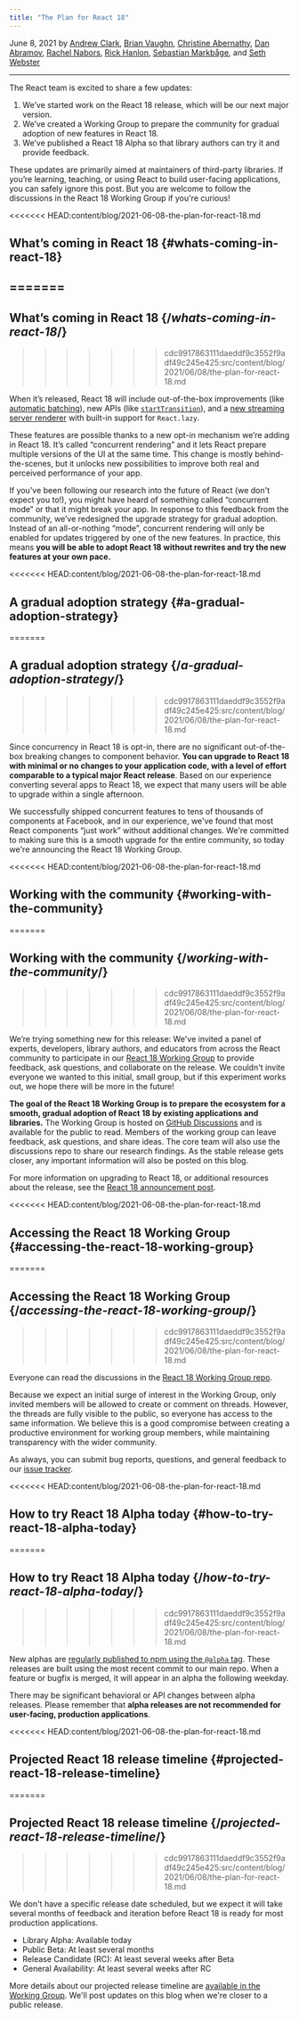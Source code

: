 ```yaml
---
title: "The Plan for React 18"
---
```


June 8, 2021 by [Andrew Clark](https://twitter.com/acdlite), [Brian Vaughn](https://github.com/bvaughn), [Christine Abernathy](https://twitter.com/abernathyca), [Dan Abramov](https://twitter.com/dan_abramov), [Rachel Nabors](https://twitter.com/rachelnabors), [Rick Hanlon](https://twitter.com/rickhanlonii), [Sebastian Markbåge](https://twitter.com/sebmarkbage), and [Seth Webster](https://twitter.com/sethwebster)

---

<Intro>

The React team is excited to share a few updates:

1. We’ve started work on the React 18 release, which will be our next major version.
2. We’ve created a Working Group to prepare the community for gradual adoption of new features in React 18.
3. We’ve published a React 18 Alpha so that library authors can try it and provide feedback.

These updates are primarily aimed at maintainers of third-party libraries. If you’re learning, teaching, or using React to build user-facing applications, you can safely ignore this post. But you are welcome to follow the discussions in the React 18 Working Group if you're curious!

<<<<<<< HEAD:content/blog/2021-06-08-the-plan-for-react-18.md
## What’s coming in React 18 {#whats-coming-in-react-18}
=======
---

</Intro>

## What’s coming in React 18 {/*whats-coming-in-react-18*/}
>>>>>>> cdc9917863111daeddf9c3552f9adf49c245e425:src/content/blog/2021/06/08/the-plan-for-react-18.md

When it’s released, React 18 will include out-of-the-box improvements (like [automatic batching](https://github.com/reactwg/react-18/discussions/21)), new APIs (like [`startTransition`](https://github.com/reactwg/react-18/discussions/41)), and a [new streaming server renderer](https://github.com/reactwg/react-18/discussions/37) with built-in support for `React.lazy`.

These features are possible thanks to a new opt-in mechanism we’re adding in React 18. It’s called “concurrent rendering” and it lets React prepare multiple versions of the UI at the same time. This change is mostly behind-the-scenes, but it unlocks new possibilities to improve both real and perceived performance of your app.

If you've been following our research into the future of React (we don't expect you to!), you might have heard of something called “concurrent mode” or that it might break your app. In response to this feedback from the community, we’ve redesigned the upgrade strategy for gradual adoption. Instead of an all-or-nothing “mode”, concurrent rendering will only be enabled for updates triggered by one of the new features. In practice, this means **you will be able to adopt React 18 without rewrites and try the new features at your own pace.**

<<<<<<< HEAD:content/blog/2021-06-08-the-plan-for-react-18.md
## A gradual adoption strategy {#a-gradual-adoption-strategy}
=======
## A gradual adoption strategy {/*a-gradual-adoption-strategy*/}
>>>>>>> cdc9917863111daeddf9c3552f9adf49c245e425:src/content/blog/2021/06/08/the-plan-for-react-18.md

Since concurrency in React 18 is opt-in, there are no significant out-of-the-box breaking changes to component behavior. **You can upgrade to React 18 with minimal or no changes to your application code, with a level of effort comparable to a typical major React release**. Based on our experience converting several apps to React 18, we expect that many users will be able to upgrade within a single afternoon.

We successfully shipped concurrent features to tens of thousands of components at Facebook, and in our experience, we've found that most React components “just work” without additional changes. We're committed to making sure this is a smooth upgrade for the entire community, so today we're announcing the React 18 Working Group.

<<<<<<< HEAD:content/blog/2021-06-08-the-plan-for-react-18.md
## Working with the community {#working-with-the-community}
=======
## Working with the community {/*working-with-the-community*/}
>>>>>>> cdc9917863111daeddf9c3552f9adf49c245e425:src/content/blog/2021/06/08/the-plan-for-react-18.md

We’re trying something new for this release: We've invited a panel of experts, developers, library authors, and educators from across the React community to participate in our [React 18 Working Group](https://github.com/reactwg/react-18) to provide feedback, ask questions, and collaborate on the release. We couldn't invite everyone we wanted to this initial, small group, but if this experiment works out, we hope there will be more in the future!

**The goal of the React 18 Working Group is to prepare the ecosystem for a smooth, gradual adoption of React 18 by existing applications and libraries.** The Working Group is hosted on [GitHub Discussions](https://github.com/reactwg/react-18/discussions) and is available for the public to read. Members of the working group can leave feedback, ask questions, and share ideas. The core team will also use the discussions repo to share our research findings. As the stable release gets closer, any important information will also be posted on this blog.

For more information on upgrading to React 18, or additional resources about the release, see the [React 18 announcement post](https://github.com/reactwg/react-18/discussions/4).

<<<<<<< HEAD:content/blog/2021-06-08-the-plan-for-react-18.md
## Accessing the React 18 Working Group {#accessing-the-react-18-working-group}
=======
## Accessing the React 18 Working Group {/*accessing-the-react-18-working-group*/}
>>>>>>> cdc9917863111daeddf9c3552f9adf49c245e425:src/content/blog/2021/06/08/the-plan-for-react-18.md

Everyone can read the discussions in the [React 18 Working Group repo](https://github.com/reactwg/react-18).

Because we expect an initial surge of interest in the Working Group, only invited members will be allowed to create or comment on threads. However, the threads are fully visible to the public, so everyone has access to the same information. We believe this is a good compromise between creating a productive environment for working group members, while maintaining transparency with the wider community.

As always, you can submit bug reports, questions, and general feedback to our [issue tracker](https://github.com/facebook/react/issues).

<<<<<<< HEAD:content/blog/2021-06-08-the-plan-for-react-18.md
## How to try React 18 Alpha today {#how-to-try-react-18-alpha-today}
=======
## How to try React 18 Alpha today {/*how-to-try-react-18-alpha-today*/}
>>>>>>> cdc9917863111daeddf9c3552f9adf49c245e425:src/content/blog/2021/06/08/the-plan-for-react-18.md

New alphas are [regularly published to npm using the `@alpha` tag](https://github.com/reactwg/react-18/discussions/9). These releases are built using the most recent commit to our main repo. When a feature or bugfix is merged, it will appear in an alpha the following weekday.

There may be significant behavioral or API changes between alpha releases. Please remember that **alpha releases are not recommended for user-facing, production applications**.

<<<<<<< HEAD:content/blog/2021-06-08-the-plan-for-react-18.md
## Projected React 18 release timeline {#projected-react-18-release-timeline}
=======
## Projected React 18 release timeline {/*projected-react-18-release-timeline*/}
>>>>>>> cdc9917863111daeddf9c3552f9adf49c245e425:src/content/blog/2021/06/08/the-plan-for-react-18.md

We don't have a specific release date scheduled, but we expect it will take several months of feedback and iteration before React 18 is ready for most production applications.

* Library Alpha: Available today
* Public Beta: At least several months
* Release Candidate (RC): At least several weeks after Beta
* General Availability: At least several weeks after RC

More details about our projected release timeline are [available in the Working Group](https://github.com/reactwg/react-18/discussions/9). We'll post updates on this blog when we're closer to a public release.
